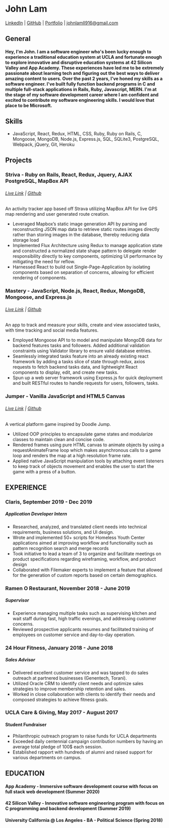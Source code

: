 # John Lam

[LinkedIn](https://www.linkedin.com/in/johnlam916/) |  [GitHub](https://github.com/jlamb916) | [Portfolio](https://jlamb916.github.io/) | johnlamll916@gmail.com 

## General

#### Hey, I'm John. I am a software engineer who's been lucky enough to experience a traditional education system at UCLA and fortunate enough to explore innovative and disruptive education systems at 42 Silicon Valley and App Academy. These experiences have led me to be extremely passionate about learning tech and figuring out the best ways to deliver amazing content to users. Over the past 2 years, I’ve honed my skills as a software engineer. I've built fully function backend programs in C and multiple full-stack applications in Rails, Ruby, Javascript, MERN. I'm at the stage of my software development career where I am confident and excited to contribute my software engineering skills. I would love that place to be Microsoft. 

## Skills
* JavaScript, React, Redux, HTML, CSS, Ruby, Ruby on Rails, C,  Mongoose, MongoDB, Node.js, Express.js, SQL, SQLite3, PostgreSQL, Webpack, jQuery, Git, Heroku

## Projects

### Striva - Ruby on Rails, React, Redux, Jquery, AJAX PostgreSQL, MapBox API      
###### [Live Link](https://striva2.herokuapp.com/) | [Github](https://github.com/jlamb916/Striva)
An activity tracker app based off Strava utilizing MapBox API for live GPS map rendering and user generated route creation.
* Leveraged Mapbox’s static image generation API by parsing and reconstructing JSON map data to retrieve static routes images directly rather than storing images in the database, thereby reducing data storage load
* Implemented Flux Architecture using Redux to manage application state and constructed a normalized state shape pattern to delegate render responsibility directly to key components, optimizing UI performance by mitigating the need for reflow. 
* Harnessed React to build out Single-Page-Application by isolating components based on separation of concerns, allowing for efficient rendering of components.

### Mastery - JavaScript, Node.js, React, Redux, MongoDB, Mongoose, and Express.js     	
###### [Live Link](https://masteryapp.herokuapp.com/) | [Github](https://github.com/codedbyq/Mastery)
An app to track and measure your skills, create and view associated tasks, with time tracking and social media features. 
* Employed Mongoose API to to model and manipulate MongoDB data for backend features tasks and followers. Added additional validation constraints using Validator library to ensure valid database entries.
* Seamlessly integrated tasks feature into an already existing react framework by adding a tasks slice of state through redux, axios requests to fetch backend tasks data, and lightweight React components to display, edit, and create new tasks.
* Spun up a web server framework using Express.js for quick deployment and built RESTful routes to handle requests for users, followers, tasks.

### Jumper - Vanilla JavaScript and HTML5 Canvas
###### [Live Link](https://jlamb916.github.io/jumpman/) | [Github](https://github.com/jlamb916/jumpman)
A vertical platform game inspired by Doodle Jump.
* Utilized OOP principles to encapsulate game states and modularize classes to maintain clean and concise code.
* Rendered frames using pure HTML canvas to animate objects by using a requestAnimateFrame loop which makes asynchronous calls to a game loop and renders the map at a high resolution frame rate.
* Applied native JavaScript manipulation tools by attaching event listeners to keep track of objects movement and enables the user to start the game with a press of a button.

## EXPERIENCE

### Claris, September 2019 - Dec 2019
##### Application Developer Intern		
* Researched, analyzed, and translated client needs into technical requirements, business solutions, and UI design.
* Wrote and implemented 50+ scripts for Homeless Youth Center applications aimed at improving workflow and functionality such as pattern recognition search and merge records
* Took initiative to lead a team of 3 to organize and facilitate meetings on product specifications regarding wireframing, workflow, and product design
* Collaborated with Filemaker experts to implement a feature that allowed for the generation of custom reports based on certain demographics.

### Ramen O Restaurant, November 2018 - June 2019
##### Supervisor 
* Experience managing multiple tasks such as supervising kitchen and wait staff during fast, high traffic evenings, and addressing customer concerns.
* Reviewed prospective applicants resumes and facilitated training of employees on customer service and day-to-day operation.

### 24 Hour Fitness,  January 2018 - June 2018
##### Sales Advisor
* Delivered excellent customer service and was tapped to do sales outreach at partnered businesses (Genentech, Torani).
* Utilized Oracle CRM to identify client needs and optimize sales strategies to improve membership retention and sales.
* Worked in close collaboration with clients to identify their needs and composed strategies to achieve fitness goals.

### UCLA Care & Giving, May 2017 - August 2017
#### Student Fundraiser
* Philanthropic outreach program to raise funds for UCLA departments
* Exceeded daily centennial campaign contribution numbers by having an average total pledge of 100$ each session.
* Established rapport with hundreds of alumni and raised support for various departments on campus.

## EDUCATION

#### App Academy - Immersive software development course with focus on full stack web development  (Summer 2020) 
#### 42 Silicon Valley - Innovative software engineering program with focus on C programming and backend development (Summer 2019)
#### University California @ Los Angeles - BA - Political Science  (Spring 2018) 
